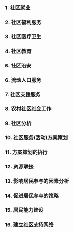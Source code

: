 ### 1. 社区就业
### 2. 社区福利服务
### 3. 社区医疗卫生
### 4. 社区教育
### 5. 社区治安
### 6. 流动人口服务
### 7. 社区支援服务
### 8. 农村社区社会工作
### 9. 社区分析
### 10. 社区服务(活动)方案策划
### 11. 方案策划的执行
### 12. 资源联接
### 13. 影响居民参与的因素分析
### 14. 促进居民参与的策略
### 15. 居民能力建设
### 16. 建立社区支持网络
